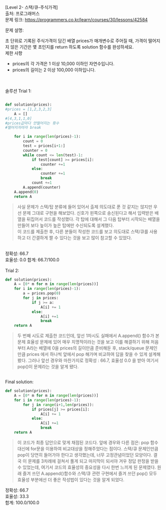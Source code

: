 [Level 2- 스택/큐-주식가격] </br>
출처: 프로그래머스 </br>
문제 링크: <https://programmers.co.kr/learn/courses/30/lessons/42584> </br>

문제 설명:

초 단위로 기록된 주식가격이 담긴 배열 prices가 매개변수로 주어질 때, 가격이 떨어지지 않은 기간은 몇 초인지를 return 하도록 solution 함수를 완성하세요.
</br>
제한 사항</br>

- prices의 각 가격은 1 이상 10,000 이하인 자연수입니다.
- prices의 길이는 2 이상 100,000 이하입니다.

</br>
</br>
솔루션 Trial 1: </br>

```python

def solution(prices):
#prices = [1,2,3,2,3]
    A = []
#[4,3,1,1,0]
#prices값마다 안떨어지는 횟수
#떨어지자마자 break

    for i in range(len(prices)-1):
        count = 0
        test = prices[i+1:]
        counter = 0
        while count <= len(test)-1:
            if test[count] >= prices[i]:
                counter +=1
            else:
                counter +=1
                break
            count +=1
        A.append(counter)
    A.append(0)
    return A
```

> 사실 문제가 스택/탑 분류에 들어 있어서 출제 의도대로 푼 것 같지는 않지만 우선 문제 그대로 구현을 해보았다. 신호가 왼쪽으로 송신된다고 해서 입력받은 배열을 뒤집어서
  코드를 작성했다. 각 탑에 대해서 그 다음 탑부터 시작되는 배열을 만들어 보다 높이가 높은 탑에만 수신되도록 설계했다.</br>
  이 코드를 제출한 후, 다른 분들이 작성한 코드를 보고 의도대로 스택/큐를 사용하고 더 간결하게 짤 수 있다는 것을 보고 많이 참고할 수 있었다. 
</br>
정확성: 66.7</br>
효율성: 0.0
합계: 66.7/100.0
</br>
</br>
Trial 2: </br>

```python
def solution(prices):
    A = [0* m for m in range(len(prices))]
    for i in range(len(prices)-1):
        a = prices.pop(0)
        for j in prices:
            if j >= a:
                A[i] += 1
            else:
                A[i] +=1
                break
    return A
```

> 두 번째 시도로 제출한 코드인데, 앞선 1차시도 실패에서 A.append() 함수가 본 문제 효율성 문제에 있어 매우 치명적이라는 것을 보고 이를 해결하기 위해 처음부터
  A라는 배열에 0을 prices의 길이만큼 준비해둔 후, stack/queue 문제인 만큼 prices 에서 하나씩 앞에서 pop 해가며 비교하여 답을 찾을 수 있게 설계해봤다.
  그러나 앞선 경우와 마찬가지로 정확성 : 66.7, 효율성 0.0 을 받아 여기서 pop()이 문제라는 것을 알게 됐다.
  
</br>
Final solution:

```python
def solution(prices):
    A = [0* m for m in range(len(prices))]
    for i in range(len(prices)-1):
        for j in range(i+1,len(prices)):
            if prices[j] >= prices[i]:
                A[i] += 1
            else:
                A[i] +=1
                break
    return A
```

> 이 코드가 최종 답안으로 맞게 채점된 코드다. 앞에 경우와 다른 점은: pop 함수 대신에 for문을 이용하여 비교대상을 정해주었다는 점이다. 스택/큐 문제인만큼 pop이
  당연히 들어가야 한다고 생각했는데, 너무 고정관념이었던 모양이다. 결국 이 문제를 3차례에 걸쳐서 풀게 되고 마지막이 되서야 겨우 정답 판정을 받을 수 있었는데,
  여기서 코드의 효율성의 중요성을 다시 한번 느끼게 된 문제였다. 원래 즐겨 쓰던 A.append()함수와 스택/큐 관련 구현에서 즐겨 쓰던 pop() 모두 효율성 부분에선
  더 좋은 작성법이 있다는 것을 알게 되었다. 
  
정확성: 66.7</br>
효율성: 33.3</br>
합계: 100.0/100.0


